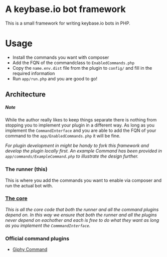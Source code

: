 # A keybase.io bot framework

This is a small framework for writing keybase.io bots in PHP. 

# Usage
* Install the commands you want with composer
* Add the FQN of the commandclass to `EnabledCommands.php`
* Copy the `name.env.dist` file from the plugin to `config/` and fill in the required information
* Run `app/run.php` and you are good to go!

## Architecture

##### Note
While the author really likes to keep things separate there is nothing from stopping you to implement your plugin in a different way. As long as you implement the `CommandInterface` and you are able to add the FQN of your command to the `app/EnabledCommands.php` it will be fine.

*For plugin development in might be handy to fork this framework and develop the plugin locally first. An example Command has been provided in `app/commands/ExampleCommand.php` to illustrate the design further.*

### The runner (this)
This is where you add the commands you want to enable via composer and run the actual bot with.
    
### [The core](https://github.com/tstrijdhorst/capetown-core)

*This is all the core code that both the runner and all the command plugins depend on. In this way we ensure that both the runner and all the plugins never depend on eachother and each is free to do what they want as long as you implement the `CommmandInterface`.*
    
### Official command plugins
* [Giphy Command](https://github.com/tstrijdhorst/capetown-giphy)

